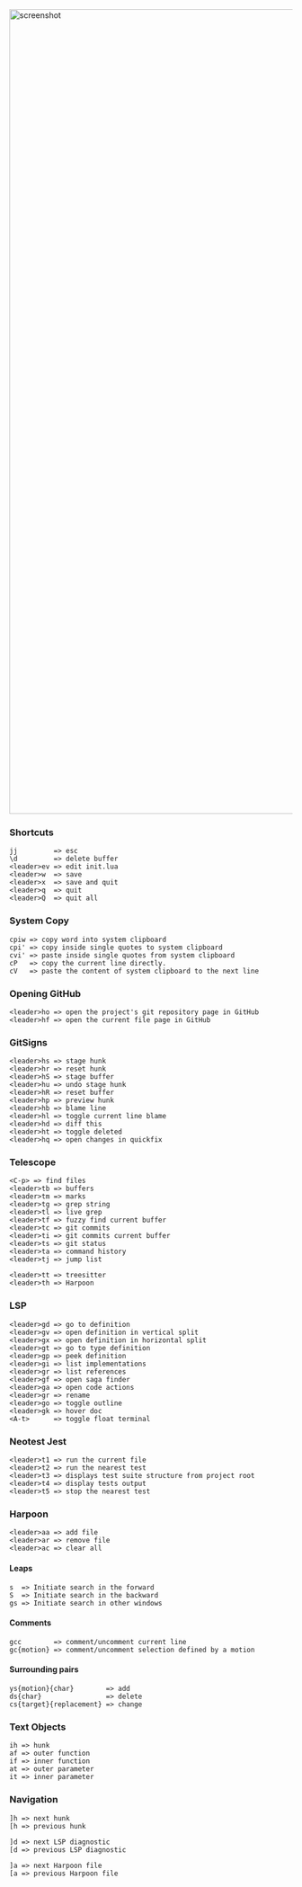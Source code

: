 <img width="1432" alt="screenshot" src="https://user-images.githubusercontent.com/88061915/203118003-a8c1623a-4021-42fb-8e63-3def9d9d6cd8.png">

### Shortcuts
    jj         => esc
    \d         => delete buffer
    <leader>ev => edit init.lua
    <leader>w  => save
    <leader>x  => save and quit
    <leader>q  => quit
    <leader>Q  => quit all

### System Copy
    cpiw => copy word into system clipboard
    cpi' => copy inside single quotes to system clipboard
    cvi' => paste inside single quotes from system clipboard
    cP   => copy the current line directly.
    cV   => paste the content of system clipboard to the next line

### Opening GitHub
    <leader>ho => open the project's git repository page in GitHub
    <leader>hf => open the current file page in GitHub

### GitSigns
    <leader>hs => stage hunk
    <leader>hr => reset hunk
    <leader>hS => stage buffer
    <leader>hu => undo stage hunk
    <leader>hR => reset buffer
    <leader>hp => preview hunk
    <leader>hb => blame line
    <leader>hl => toggle current line blame
    <leader>hd => diff this
    <leader>ht => toggle deleted
    <leader>hq => open changes in quickfix

### Telescope
    <C-p> => find files 
    <leader>tb => buffers
    <leader>tm => marks
    <leader>tg => grep string
    <leader>tl => live grep
    <leader>tf => fuzzy find current buffer
    <leader>tc => git commits
    <leader>ti => git commits current buffer
    <leader>ts => git status
    <leader>ta => command history
    <leader>tj => jump list

    <leader>tt => treesitter
    <leader>th => Harpoon

### LSP
    <leader>gd => go to definition
    <leader>gv => open definition in vertical split
    <leader>gx => open definition in horizontal split
    <leader>gt => go to type definition
    <leader>gp => peek definition
    <leader>gi => list implementations
    <leader>gr => list references
    <leader>gf => open saga finder 
    <leader>ga => open code actions
    <leader>gr => rename
    <leader>go => toggle outline
    <leader>gk => hover doc
    <A-t>      => toggle float terminal    
    
### Neotest Jest
    <leader>t1 => run the current file
    <leader>t2 => run the nearest test
    <leader>t3 => displays test suite structure from project root
    <leader>t4 => display tests output
    <leader>t5 => stop the nearest test

### Harpoon
    <leader>aa => add file
    <leader>ar => remove file
    <leader>ac => clear all

#### Leaps
    s  => Initiate search in the forward
    S  => Initiate search in the backward
    gs => Initiate search in other windows
    
#### Comments
    gcc        => comment/uncomment current line
    gc{motion} => comment/uncomment selection defined by a motion
    
#### Surrounding pairs
    ys{motion}{char}        => add
    ds{char}                => delete
    cs{target}{replacement} => change

### Text Objects
    ih => hunk
    af => outer function
    if => inner function
    at => outer parameter
    it => inner parameter

### Navigation
    ]h => next hunk
    [h => previous hunk

    ]d => next LSP diagnostic
    [d => previous LSP diagnostic
    
    ]a => next Harpoon file
    [a => previous Harpoon file
